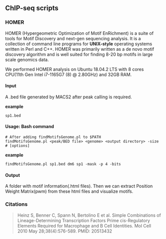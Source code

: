 ## ChIP-seq scripts

### HOMER

HOMER (Hypergeometric Optimization of Motif EnRichment) is a suite of tools for Motif Discovery and next-gen sequencing analysis. It is a collection of command line programs for **UNIX-style** operating systems written in Perl and C++. HOMER was primarily written as a de novo motif discovery algorithm and is well suited for finding 8-20 bp motifs in large scale genomics data.

We performed HOMER analysis on Ubuntu 18.04.2 LTS with 8 cores CPU(11th Gen Intel i7-1165G7 (8) @ 2.80GHz) and 32GB RAM.

#### Input

A .bed file generated by MACS2 after peak calling is required.

**example**

```
sp1.bed
```

#### Usage: Bash command

```
# After adding findMotifsGenome.pl to $PATH
findMotifsGenome.pl <peak/BED file> <genome> <output directory> -size # [options]
```

**example**

```
findMotifsGenome.pl sp1.bed dm6 sp1 -mask -p 4 -bits
```

#### Output

A folder with motif information(.html files).
Then we can extract Position Weight Matrix(pwm) from these html files and visualize motifs.

### Citations

> Heinz S, Benner C, Spann N, Bertolino E et al. Simple Combinations of Lineage-Determining Transcription Factors Prime cis-Regulatory Elements Required for Macrophage and B Cell Identities. Mol Cell 2010 May 28;38(4):576-589. PMID: 20513432
